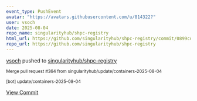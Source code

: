 ```yaml
---
event_type: PushEvent
avatar: "https://avatars.githubusercontent.com/u/814322?"
user: vsoch
date: 2025-08-04
repo_name: singularityhub/shpc-registry
html_url: https://github.com/singularityhub/shpc-registry/commit/0899cd27a92108ed7e9387a9d3a9d7cd3e2896f0
repo_url: https://github.com/singularityhub/shpc-registry
---
```


<a href='https://github.com/vsoch' target='_blank'>vsoch</a> pushed to <a href='https://github.com/singularityhub/shpc-registry' target='_blank'>singularityhub/shpc-registry</a>

<small>Merge pull request #364 from singularityhub/update/containers-2025-08-04

[bot] update/containers-2025-08-04</small>

<a href='https://github.com/singularityhub/shpc-registry/commit/0899cd27a92108ed7e9387a9d3a9d7cd3e2896f0' target='_blank'>View Commit</a>
